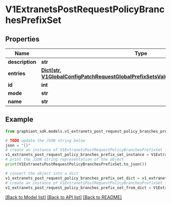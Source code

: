 # V1ExtranetsPostRequestPolicyBranchesPrefixSet


## Properties

Name | Type | Description | Notes
------------ | ------------- | ------------- | -------------
**description** | **str** |  | [optional] 
**entries** | [**Dict[str, V1GlobalConfigPatchRequestGlobalPrefixSetsValuePrefixSetEntriesValueEntry]**](V1GlobalConfigPatchRequestGlobalPrefixSetsValuePrefixSetEntriesValueEntry.md) |  | [optional] 
**id** | **int** |  | [optional] 
**mode** | **str** |  | [optional] 
**name** | **str** |  | [optional] 

## Example

```python
from graphiant_sdk.models.v1_extranets_post_request_policy_branches_prefix_set import V1ExtranetsPostRequestPolicyBranchesPrefixSet

# TODO update the JSON string below
json = "{}"
# create an instance of V1ExtranetsPostRequestPolicyBranchesPrefixSet from a JSON string
v1_extranets_post_request_policy_branches_prefix_set_instance = V1ExtranetsPostRequestPolicyBranchesPrefixSet.from_json(json)
# print the JSON string representation of the object
print(V1ExtranetsPostRequestPolicyBranchesPrefixSet.to_json())

# convert the object into a dict
v1_extranets_post_request_policy_branches_prefix_set_dict = v1_extranets_post_request_policy_branches_prefix_set_instance.to_dict()
# create an instance of V1ExtranetsPostRequestPolicyBranchesPrefixSet from a dict
v1_extranets_post_request_policy_branches_prefix_set_from_dict = V1ExtranetsPostRequestPolicyBranchesPrefixSet.from_dict(v1_extranets_post_request_policy_branches_prefix_set_dict)
```
[[Back to Model list]](../README.md#documentation-for-models) [[Back to API list]](../README.md#documentation-for-api-endpoints) [[Back to README]](../README.md)


